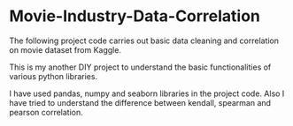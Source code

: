 # Movie-Industry-Data-Correlation

The following project code carries out basic data cleaning and correlation on movie dataset from Kaggle. 

This is my another DIY project to understand the basic functionalities of various python libraries. 

I have used pandas, numpy and seaborn libraries in the project code. Also I have tried to understand the difference between kendall, spearman and pearson correlation. 
